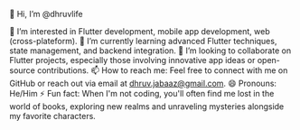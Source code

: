 👋 Hi, I’m @dhruvlife

👀 I’m interested in Flutter development, mobile app development, web (cross-plateform). 
🌱 I’m currently learning advanced Flutter techniques, state management, and backend integration.
💞️ I’m looking to collaborate on Flutter projects, especially those involving innovative app ideas or open-source contributions.
📫 How to reach me: Feel free to connect with me on GitHub or reach out via email at [dhruv.jabaaz@gmail.com](mailto:dhruv.jabaaz@gmail.com).
😄 Pronouns: He/Him
⚡ Fun fact: When I'm not coding, you'll often find me lost in the world of books, exploring new realms and unraveling mysteries alongside my favorite characters.
